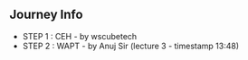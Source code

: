 ## Journey Info

- STEP 1 : CEH - by wscubetech
- STEP 2 : WAPT - by Anuj Sir (lecture 3 - timestamp 13:48)